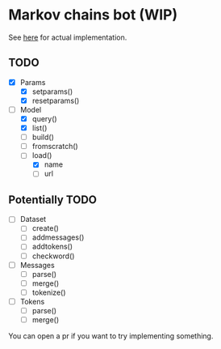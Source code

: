 # Markov chains bot (WIP)

See [here](https://github.com/krypt0nn/markov-chains) for actual implementation.

## TODO
- [x] Params
  - [x] setparams()
  - [x] resetparams()
- [ ] Model
  - [x] query()
  - [x] list()
  - [ ] build()
  - [ ] fromscratch()
  - [ ] load()
    - [x] name
    - [ ] url
## Potentially TODO
- [ ] Dataset
  - [ ] create()
  - [ ] addmessages()
  - [ ] addtokens()
  - [ ] checkword()
- [ ] Messages
  - [ ] parse()
  - [ ] merge()
  - [ ] tokenize()
- [ ] Tokens
  - [ ] parse()
  - [ ] merge()

You can open a pr if you want to try implementing something.
